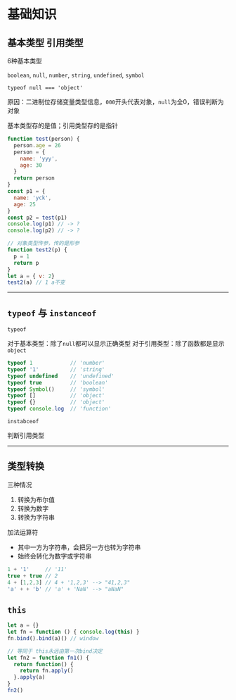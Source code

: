 # 基础知识

## 基本类型 引用类型

6种基本类型

`boolean`, `null`, `number`, `string`, `undefined`, `symbol`

`typeof null === 'object'` 

原因：二进制位存储变量类型信息，`000`开头代表对象，`null`为全0，错误判断为对象

基本类型存的是值；引用类型存的是指针

```js
function test(person) {
  person.age = 26
  person = {
    name: 'yyy',
    age: 30
  }
  return person
}
const p1 = {
  name: 'yck',
  age: 25
}
const p2 = test(p1)
console.log(p1) // -> ?
console.log(p2) // -> ?

// 对象类型传参，传的是形参
function test2(p) {
  p = 1
  return p
}
let a = { v: 2}
test2(a) // 1 a不变
```

---

## `typeof` 与 `instanceof`

`typeof`

对于基本类型：除了`null`都可以显示正确类型
对于引用类型：除了函数都是显示`object`

```js
typeof 1            // 'number'
typeof '1'          // 'string'
typeof undefined    // 'undefined'
typeof true         // 'boolean'
typeof Symbol()     // 'symbol'
typeof []           // 'object'
typeof {}           // 'object'
typeof console.log  // 'function'
```

`instabceof`

判断引用类型

---

## 类型转换

三种情况

1. 转换为布尔值
2. 转换为数字
3. 转换为字符串

加法运算符

* 其中一方为字符串，会把另一方也转为字符串
* 始终会转化为数字或字符串

```js
1 + '1'     // '11'
true + true // 2
4 + [1,2,3] // 4 + '1,2,3' --> "41,2,3"
'a' + + 'b' // 'a' + 'NaN' --> "aNaN"
```

## `this`

```js
let a = {}
let fn = function () { console.log(this) }
fn.bind().bind(a)() // window

// 等同于 this永远由第一次bind决定
let fn2 = function fn1() {
  return function() {
    return fn.apply()
  }.apply(a)
}
fn2()
```